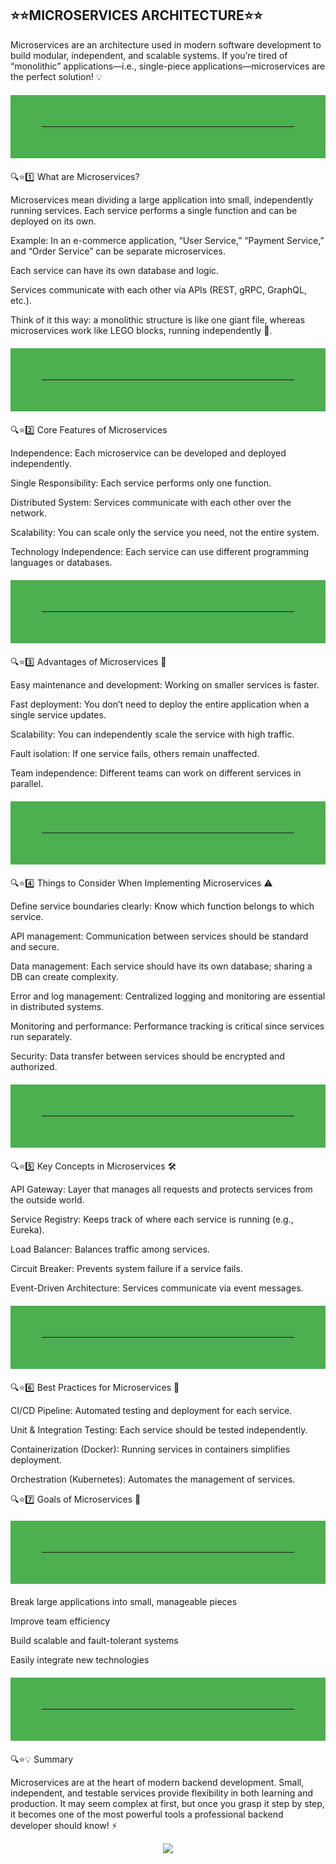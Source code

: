 ## ⭐⭐MICROSERVICES ARCHITECTURE⭐⭐

Microservices are an architecture used in modern software development to build modular, independent, and scalable systems. If you’re tired of “monolithic” applications—i.e., single-piece applications—microservices are the perfect solution! 💡

<hr style="border: 50px solid #4CAF50; margin: 20px 0;">
🔍⭐1️⃣ What are Microservices?

Microservices mean dividing a large application into small, independently running services. Each service performs a single function and can be deployed on its own.

Example: In an e-commerce application, “User Service,” “Payment Service,” and “Order Service” can be separate microservices.

Each service can have its own database and logic.

Services communicate with each other via APIs (REST, gRPC, GraphQL, etc.).

Think of it this way: a monolithic structure is like one giant file, whereas microservices work like LEGO blocks, running independently 🧩.

<hr style="border: 50px solid #4CAF50; margin: 20px 0;">
🔍⭐2️⃣ Core Features of Microservices

Independence: Each microservice can be developed and deployed independently.

Single Responsibility: Each service performs only one function.

Distributed System: Services communicate with each other over the network.

Scalability: You can scale only the service you need, not the entire system.

Technology Independence: Each service can use different programming languages or databases.

<hr style="border: 50px solid #4CAF50; margin: 20px 0;">
🔍⭐3️⃣ Advantages of Microservices 🌟

Easy maintenance and development: Working on smaller services is faster.

Fast deployment: You don’t need to deploy the entire application when a single service updates.

Scalability: You can independently scale the service with high traffic.

Fault isolation: If one service fails, others remain unaffected.

Team independence: Different teams can work on different services in parallel.

<hr style="border: 50px solid #4CAF50; margin: 20px 0;">
🔍⭐4️⃣ Things to Consider When Implementing Microservices ⚠️

Define service boundaries clearly: Know which function belongs to which service.

API management: Communication between services should be standard and secure.

Data management: Each service should have its own database; sharing a DB can create complexity.

Error and log management: Centralized logging and monitoring are essential in distributed systems.

Monitoring and performance: Performance tracking is critical since services run separately.

Security: Data transfer between services should be encrypted and authorized.

<hr style="border: 50px solid #4CAF50; margin: 20px 0;">
🔍⭐5️⃣ Key Concepts in Microservices 🛠️

API Gateway: Layer that manages all requests and protects services from the outside world.

Service Registry: Keeps track of where each service is running (e.g., Eureka).

Load Balancer: Balances traffic among services.

Circuit Breaker: Prevents system failure if a service fails.

Event-Driven Architecture: Services communicate via event messages.

<hr style="border: 50px solid #4CAF50; margin: 20px 0;">
🔍⭐6️⃣ Best Practices for Microservices 🧩

CI/CD Pipeline: Automated testing and deployment for each service.

Unit & Integration Testing: Each service should be tested independently.

Containerization (Docker): Running services in containers simplifies deployment.

Orchestration (Kubernetes): Automates the management of services.

🔍⭐7️⃣ Goals of Microservices 🎯
<hr style="border: 50px solid #4CAF50; margin: 20px 0;">

Break large applications into small, manageable pieces

Improve team efficiency

Build scalable and fault-tolerant systems

Easily integrate new technologies

<hr style="border: 50px solid #4CAF50; margin: 20px 0;">
🔍⭐💡 Summary

Microservices are at the heart of modern backend development. Small, independent, and testable services provide flexibility in both learning and production. It may seem complex at first, but once you grasp it step by step, it becomes one of the most powerful tools a professional backend developer should know! ⚡

<p align="center"> <img src="https://capsule-render.vercel.app/api?type=waving&color=0:0f2027,50:203a43,100:2c5364&height=200&section=footer&text=Thanks%20for%20visiting!%20🚀&fontSize=30&fontColor=ffffff" /> </p>